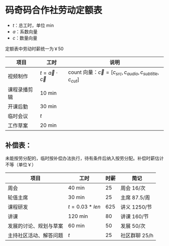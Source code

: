 # 码奇码合作社劳动定额表

- $t$：总工时，单位 min
- $a$：系数向量
- $c$：数量向量

定额表中劳动时薪统一为￥50

| 项目 | 工时 | 说明 |
| --- | --- | --- |
| 视频制作 | $t = \vec{a} \cdot \vec{c}$ | count 向量：$\vec{c} = [c_{src}, c_{audio}, c_{subtitle}, c_{cut}]$ |
| 课程录播剪辑 | 10 min | |
| 开课后勤 | 30 min |  |
| 临时会议 | $t$ |  |
| 工作草案 | 20 min |  |


## 补偿表：

未能按劳分配的，临时按补偿办法执行，待有条件后纳入按劳分配。补偿时薪估计不等（单位￥）

| 项目 | 工时 | 时薪 | 简记 |
| --- | --- | --- | --- |
| 周会 | 40 min | 25 | 周会 16/次 |
| 轮值主席 | 30 min | 25 | 主席 87.5/周 |
| 课程研发 | $t = 0.03*len$ | 625 | 讲义 1250/节 |
| 讲课 | 120 min | 80 | 讲课 160/节 |
| 发展的讨论、规划与草案 | 60 min | 50 | 发展 50/次 |
| 主持社区活动、解答问题 | $t$ | 25 | 社区群聊 25/h |